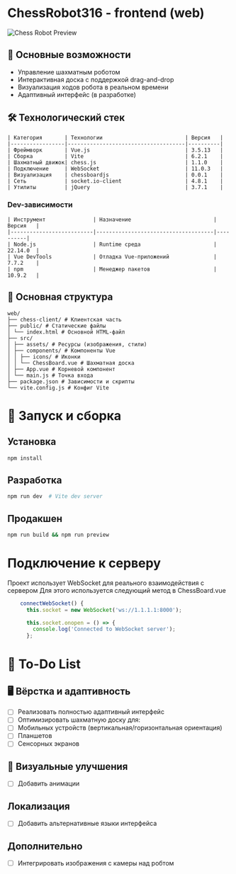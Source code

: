 # ChessRobot316 - frontend (web)

![Chess Robot Preview](https://github.com/jfunfor/chess_robot/raw/main/docs/preview.gif)

## 🌟 Основные возможности
- Управление шахматным роботом
- Интерактивная доска с поддержкой drag-and-drop
- Визуализация ходов робота в реальном времени
- Адаптивный интерфейс (в разработке)


## 🛠 Технологический стек
```
| Категория       | Технологии                          | Версия   |
|-----------------|-------------------------------------|----------|
| Фреймворк       | Vue.js                              | 3.5.13   |
| Сборка          | Vite                                | 6.2.1    |
| Шахматный движок| chess.js                            | 1.1.0    |
| Подключение     | WebSocket                           | 11.0.3   |
| Визуализация    | chessboardjs                        | 0.0.1    |
| Сеть            | socket.io-client                    | 4.8.1    |
| Утилиты         | jQuery                              | 3.7.1    |

```

### Dev-зависимости
```
| Инструмент               | Назначение                          | Версия   |
|--------------------------|-------------------------------------|----------|
| Node.js                  | Runtime среда                       | 22.14.0  |
| Vue DevTools             | Отладка Vue-приложений              | 7.7.2    |
| npm                      | Менеджер пакетов                    | 10.9.2   |     
```


## 📁 Основная структура 
```
web/
├── chess-client/ # Клиентская часть        
├── public/ # Статические файлы         
│ └── index.html # Основной HTML-файл            
├── src/                 
│ ├── assets/ # Ресурсы (изображения, стили)                  
│ ├── components/ # Компоненты Vue                 
│ │ ├── icons/ # Иконки                  
│ │ └── ChessBoard.vue # Шахматная доска              
│ ├── App.vue # Корневой компонент          
│ └── main.js # Точка входа            
├── package.json # Зависимости и скрипты             
└── vite.config.js # Конфиг Vite
```

# 🚀 Запуск и сборка
## Установка
```sh
npm install
```
## Разработка
```sh
npm run dev  # Vite dev server
```
## Продакшен
```sh
npm run build && npm run preview
```

# Подключение к серверу 
Проект использует WebSocket для реального взаимодействия с сервером
Для этого используется следующий метод в ChessBoard.vue
```js
    connectWebSocket() {
      this.socket = new WebSocket('ws://1.1.1.1:8000');

      this.socket.onopen = () => {
        console.log('Connected to WebSocket server');
      };
```
# 📝 To-Do List
## 🖥 Вёрстка и адаптивность
- [ ] Реализовать полностью адаптивный интерфейс
- [ ]  Оптимизировать шахматную доску для:
  - [ ] Мобильных устройств (вертикальная/горизонтальная ориентация)
  - [ ] Планшетов
  - [ ] Сенсорных экранов
## 🎨 Визуальные улучшения
- [ ] Добавить анимации
## Локализация
- [ ] Добавить альтернативные языки интерфейса
## Дополнительно 
- [ ] Интегрировать изображения с камеры над робтом
